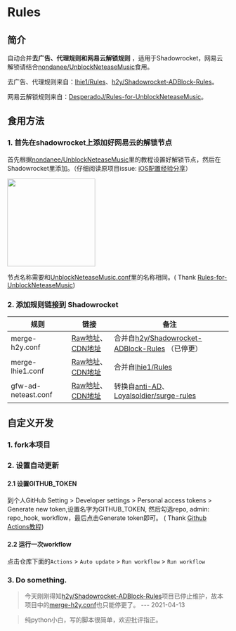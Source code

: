 # Rules

## 简介

自动合并**去广告、代理规则和网易云解锁规则**
，适用于Shadowrocket，网易云解锁请结合[nondanee/UnblockNeteaseMusic](https://github.com/nondanee/UnblockNeteaseMusic)食用。

去广告、代理规则来自：[lhie1/Rules](https://github.com/lhie1/Rules)、[h2y/Shadowrocket-ADBlock-Rules](https://github.com/h2y/Shadowrocket-ADBlock-Rules)。

网易云解锁规则来自：[DesperadoJ/Rules-for-UnblockNeteaseMusic](https://github.com/DesperadoJ/Rules-for-UnblockNeteaseMusic)。

## 食用方法

### 1. 首先在shadowrocket上添加好网易云的解锁节点

首先根据[nondanee/UnblockNeteaseMusic](https://github.com/nondanee/UnblockNeteaseMusic)里的教程设置好解锁节点，然后在Shadowrocket里添加。（仔细阅读原项目issue: [iOS配置经验分享](https://github.com/nondanee/UnblockNeteaseMusic/issues/368)）

<img src="https://cdn.jsdelivr.net/gh/xiangsanliu/images@master/uPic/2021-03-10T13:10:16.jpeg" width="200" alt=""/>

节点名称需要和[UnblockNeteaseMusic.conf](UnblockNeteaseMusic.conf)里的名称相同。(
Thank [Rules-for-UnblockNeteaseMusic](https://github.com/DesperadoJ/Rules-for-UnblockNeteaseMusic))

### 2. 添加规则链接到 Shadowrocket

| 规则                | 链接                                                                                                                                                                   | 备注                                                                                                          |
| ------------------- | ---------------------------------------------------------------------------------------------------------------------------------------------------------------------- | ------------------------------------------------------------------------------------------------------------- |
| merge-h2y.conf      | [Raw地址](https://raw.githubusercontent.com/xiangsanliu/Rules/main/merge-h2y.conf)、[CDN地址](https://cdn.jsdelivr.net/gh/xiangsanliu/Rules/merge-h2y.conf)            | 合并自[h2y/Shadowrocket-ADBlock-Rules](https://github.com/h2y/Shadowrocket-ADBlock-Rules) （已停更）          |
| merge-lhie1.conf    | [Raw地址](https://raw.githubusercontent.com/xiangsanliu/Rules/main/merge-lhie1.conf)、[CDN地址](https://cdn.jsdelivr.net/gh/xiangsanliu/Rules/merge-lhie1.conf)        | 合并自[lhie1/Rules](https://github.com/lhie1/Rules)                                                           |
| gfw-ad-neteast.conf | [Raw地址](https://raw.githubusercontent.com/xiangsanliu/Rules/main/gfw-ad-netease.conf)、[CDN地址](https://cdn.jsdelivr.net/gh/xiangsanliu/Rules/gfw-ad-netease.conf) | 转换自[anti-AD](https://anti-ad.net)、[Loyalsoldier/surge-rules](https://github.com/Loyalsoldier/surge-rules) |

## 自定义开发

### 1. fork本项目

### 2. 设置自动更新

#### 2.1 设置GITHUB_TOKEN

到个人GitHub Setting > Developer settings > Personal access tokens > Generate new token,设置名字为GITHUB_TOKEN, 然后勾选repo, admin:
repo_hook, workflow，最后点击Generate token即可。 (
Thank [Github Actions教程](https://cloud.tencent.com/developer/article/1643440))

#### 2.2 运行一次workflow

点击仓库下面的`Actions` > `Auto update` > `Run workflow` > `Run workflow`

### 3. Do something.

> 今天刚刚得知[h2y/Shadowrocket-ADBlock-Rules](https://github.com/h2y/Shadowrocket-ADBlock-Rules)项目已停止维护，故本项目中的[merge-h2y.conf](merge-h2y.conf)也只能停更了。
> --- 2021-04-13

> 纯python小白，写的脚本很简单，欢迎批评指正。


